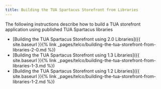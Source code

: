 ```yaml
---
title: Building the TUA Spartacus Storefront from Libraries
---
```


The following instructions describe how to build a TUA storefront application using published TUA Spartacus libraries

- [Building the TUA Spartacus Storefront using 2.0 Libraries]({{ site.baseurl }}{% link _pages/telco/building-the-tua-storefront-from-libraries-2-0.md %})
- [Building the TUA Spartacus Storefront using 1.3 Libraries]({{ site.baseurl }}{% link _pages/telco/building-the-tua-storefront-from-libraries-1-3.md %})
- [Building the TUA Spartacus Storefront using 1.2 Libraries]({{ site.baseurl }}{% link _pages/telco/building-the-tua-storefront-from-libraries-1-2.md %})
